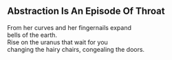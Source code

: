 Abstraction Is An Episode Of Throat
-----------------------------------
From her curves and her fingernails expand  
bells of the earth.  
Rise on the uranus that wait for you  
changing the hairy chairs, congealing the doors.  
